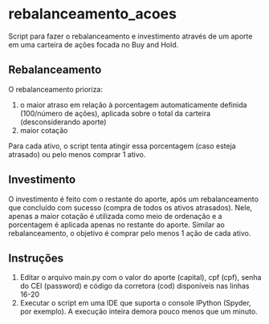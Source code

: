 # rebalanceamento_acoes
Script para fazer o rebalanceamento e investimento através de um aporte em uma carteira de ações focada no Buy and Hold.

## Rebalanceamento

O rebalanceamento prioriza:
1. o maior atraso em relação à porcentagem automaticamente definida (100/número de ações), aplicada sobre o total da carteira (desconsiderando aporte) 
2. maior cotação

Para cada ativo, o script tenta atingir essa porcentagem (caso esteja atrasado) ou pelo menos comprar 1 ativo.

## Investimento

O investimento é feito com o restante do aporte, após um rebalanceamento que concluído com sucesso (compra de todos os ativos atrasados).
Nele, apenas a maior cotação é utilizada como meio de ordenação e a porcentagem é aplicada apenas no restante do aporte.
Similar ao rebalanceamento, o objetivo é comprar pelo menos 1 ação de cada ativo.

## Instruções
1. Editar o arquivo main.py com o valor do aporte (capital), cpf (cpf), senha do CEI (password) e código da corretora (cod) disponíveis nas linhas 16-20
2. Executar o script em uma IDE que suporta o console IPython (Spyder, por exemplo). A execução inteira demora pouco menos que um minuto.

